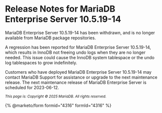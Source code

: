 # Release Notes for MariaDB Enterprise Server 10.5.19-14

MariaDB Enterprise Server 10.5.19-14 has been withdrawn, and is no longer available from MariaDB package repositories.

A regression has been reported for MariaDB Enterprise Server 10.5.19-14, which results in InnoDB not freeing undo logs when they are no longer needed. This issue could cause the InnoDB system tablespace or the undo log tablespaces to grow indefinitely.

Customers who have deployed MariaDB Enterprise Server 10.5.19-14 may contact MariaDB Support for assistance or upgrade to the next maintenance release. The next maintenance release of MariaDB Enterprise Server is scheduled for 2023-06-12.

<sub>_This page is: Copyright © 2025 MariaDB. All rights reserved._</sub>

{% @marketo/form formid="4316" formId="4316" %}
